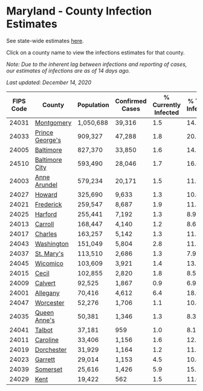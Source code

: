 # Maryland - County Infection Estimates

See state-wide estimates [here](/infections/us-md).

Click on a county name to view the infections estimates for that county.

*Note: Due to the inherent lag between infections and reporting of cases, our estimates of infections are as of 14 days ago.*

*Last updated: December 14, 2020*

|   FIPS Code |                             County |   Population |   Confirmed Cases |   % Currently Infected |   % Total Infected |
|-------------|------------------------------------|--------------|-------------------|------------------------|--------------------|
|       24031 |           [Montgomery](montgomery) |    1,050,688 |            39,316 |                    1.5 |               14.3 |
|       24033 | [Prince George's](prince-george's) |      909,327 |            47,288 |                    1.8 |               20.7 |
|       24005 |             [Baltimore](baltimore) |      827,370 |            33,850 |                    1.6 |               14.1 |
|       24510 |   [Baltimore City](baltimore-city) |      593,490 |            28,046 |                    1.7 |               16.6 |
|       24003 |       [Anne Arundel](anne-arundel) |      579,234 |            20,171 |                    1.5 |               11.9 |
|       24027 |                   [Howard](howard) |      325,690 |             9,633 |                    1.3 |               10.4 |
|       24021 |             [Frederick](frederick) |      259,547 |             8,687 |                    1.9 |               11.8 |
|       24025 |                 [Harford](harford) |      255,441 |             7,192 |                    1.3 |                8.9 |
|       24013 |                 [Carroll](carroll) |      168,447 |             4,140 |                    1.2 |                8.6 |
|       24017 |                 [Charles](charles) |      163,257 |             5,142 |                    1.3 |               11.3 |
|       24043 |           [Washington](washington) |      151,049 |             5,804 |                    2.8 |               11.1 |
|       24037 |           [St. Mary's](st.-mary's) |      113,510 |             2,686 |                    1.3 |                7.9 |
|       24045 |               [Wicomico](wicomico) |      103,609 |             3,921 |                    1.4 |               13.7 |
|       24015 |                     [Cecil](cecil) |      102,855 |             2,820 |                    1.8 |                8.5 |
|       24009 |                 [Calvert](calvert) |       92,525 |             1,867 |                    0.9 |                6.9 |
|       24001 |               [Allegany](allegany) |       70,416 |             4,612 |                    6.4 |               18.0 |
|       24047 |             [Worcester](worcester) |       52,276 |             1,706 |                    1.1 |               10.4 |
|       24035 |       [Queen Anne's](queen-anne's) |       50,381 |             1,346 |                    1.3 |                8.3 |
|       24041 |                   [Talbot](talbot) |       37,181 |               959 |                    1.0 |                8.1 |
|       24011 |               [Caroline](caroline) |       33,406 |             1,156 |                    1.6 |               12.1 |
|       24019 |           [Dorchester](dorchester) |       31,929 |             1,164 |                    1.2 |               11.5 |
|       24023 |                 [Garrett](garrett) |       29,014 |             1,153 |                    4.5 |               10.4 |
|       24039 |               [Somerset](somerset) |       25,616 |             1,426 |                    5.9 |               15.5 |
|       24029 |                       [Kent](kent) |       19,422 |               562 |                    1.5 |               11.0 |